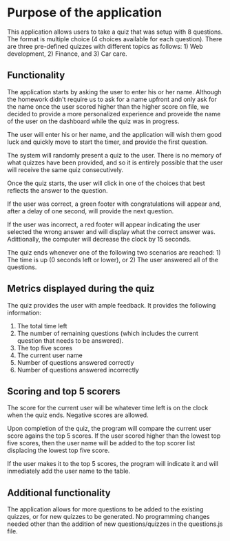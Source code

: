 ﻿# Purpose of the application

This application allows users to take a quiz that was setup with 8 questions.  The format is multiple choice (4 choices available for each question).  There are three pre-defined quizzes with different topics as follows:  1) Web development, 2) Finance, and 3) Car care.


## Functionality

The application starts by asking the user to enter his or her name.  Although the homework didn't require us to ask for a name upfront and only ask for the name once the user scored higher than the higher score on file, we decided to provide a more personalized experience and proveide the name of the user on the dashboard while the quiz was in progress.

The user will enter his or her name, and the application will wish them good luck and quickly move to start the timer, and provide the first question.

The system will randomly present a quiz to the user.  There is no memory of what quizzes have been provided, and so it is entirely possible that the user will receive the same quiz consecutively.

Once the quiz starts, the user will click in one of the choices that best reflects the answer to the question.

If the user was correct, a green footer with congratulations will appear and, after a delay of one second, will provide the next question.

If the user was incorrect, a red footer will appear indicating the user selected the wrong answer and will display what the correct answer was.  Adittionally, the computer will decrease the clock by 15 seconds.

The quiz ends whenever one of the following two scenarios are reached:  1) The time is up (0 seconds left or lower), or 2) The user answered all of the questions.

##  Metrics displayed during the quiz

The quiz provides the user with ample feedback.  It provides the following information:

1) The total time left
2) The number of remaining questions (which includes the current question that needs to be answered).
3) The top five scores
4) The current user name
5) Number of questions answered correctly
6) Number of questions answered incorrectly


## Scoring and top 5 scorers

The score for the current user will be whatever time left is on the clock when the quiz ends.  Negative scores are allowed.

Upon completion of the quiz, the program will compare the current user score agains the top 5 scores.  If the user scored higher than the lowest top five scores, then the user name will be added  to the top scorer list displacing the lowest top five score.

If the user makes it to the top 5 scores, the program will indicate it and will inmediately add the user name to the table.

## Additional functionality

The application allows for more questions to be added to the existing quizzes, or for new quizzes to be generated.  No programming changes needed other than the addition of new questions/quizzes in the questions.js file.

